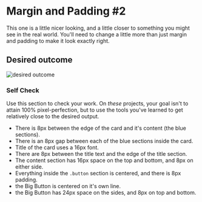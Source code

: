 # Margin and Padding #2

This one is a little nicer looking, and a little closer to something you might see in the real world. You'll need to change a little more than just margin and padding to make it look exactly right.

## Desired outcome
![desired outcome](./desired-outcome.png)

### Self Check
Use this section to check your work. On _these_ projects, your goal isn't to attain 100% pixel-perfection, but to use the tools you've learned to get relatively close to the desired output.

- There is 8px between the edge of the card and it's content (the blue sections).
- There is an 8px gap between each of the blue sections inside the card.
- Title of the card uses a 16px font.
- There are 8px between the title text and the edge of the title section.
- The content section has 16px space on the top and bottom, and 8px on either side.
- Everything inside the `.button` section is centered, and there is 8px padding.
- the Big Button is centered on it's own line.
- the Big Button has 24px space on the sides, and 8px on top and bottom. 